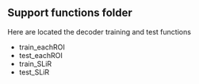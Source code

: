 ## Support functions folder
Here are located the decoder training and test functions 
* train_eachROI
* test_eachROI
* train_SLiR
* test_SLiR
